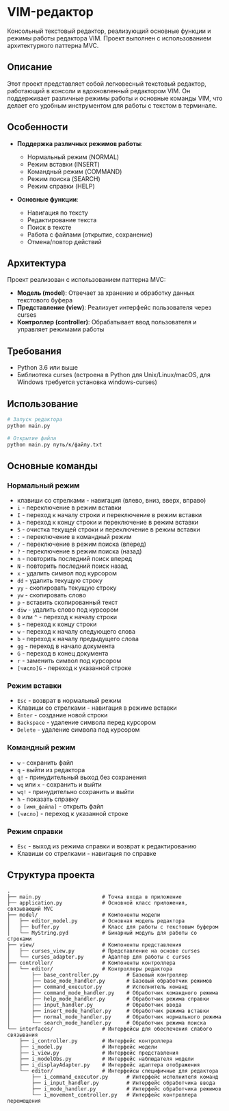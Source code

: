 # VIM-редактор

Консольный текстовый редактор, реализующий основные функции и режимы работы редактора VIM. Проект выполнен с использованием архитектурного паттерна MVC.

## Описание

Этот проект представляет собой легковесный текстовый редактор, работающий в консоли и вдохновленный редактором VIM. Он поддерживает различные режимы работы и основные команды VIM, что делает его удобным инструментом для работы с текстом в терминале.

## Особенности

- **Поддержка различных режимов работы**:
  - Нормальный режим (NORMAL)
  - Режим вставки (INSERT)
  - Командный режим (COMMAND)
  - Режим поиска (SEARCH)
  - Режим справки (HELP)
  
- **Основные функции**:
  - Навигация по тексту
  - Редактирование текста
  - Поиск в тексте
  - Работа с файлами (открытие, сохранение)
  - Отмена/повтор действий


## Архитектура

Проект реализован с использованием паттерна MVC:

- **Модель (model)**: Отвечает за хранение и обработку данных текстового буфера
- **Представление (view)**: Реализует интерфейс пользователя через curses
- **Контроллер (controller)**: Обрабатывает ввод пользователя и управляет режимами работы

## Требования

- Python 3.6 или выше
- Библиотека curses (встроена в Python для Unix/Linux/macOS, для Windows требуется установка windows-curses)


## Использование

```bash
# Запуск редактора
python main.py

# Открытие файла
python main.py путь/к/файлу.txt
```

## Основные команды

### Нормальный режим
-  клавиши со стрелками - навигация (влево, вниз, вверх, вправо)
- `i` - переключение в режим вставки
- `I` - переход к началу строки и переключение в режим вставки
- `A` - переход к концу строки и переключение в режим вставки
- `S` - очистка текущей строки и переключение в режим вставки
- `:` - переключение в командный режим
- `/` - переключение в режим поиска (вперед)
- `?` - переключение в режим поиска (назад)
- `n` - повторить последний поиск вперед
- `N` - повторить последний поиск назад
- `x` - удалить символ под курсором
- `dd` - удалить текущую строку
- `yy` - скопировать текущую строку
- `yw` - скопировать слово
- `p` - вставить скопированный текст
- `diw` - удалить слово под курсором
- `0` или `^` - переход к началу строки
- `$` - переход к концу строки
- `w` - переход к началу следующего слова
- `b` - переход к началу предыдущего слова
- `gg` - переход в начало документа
- `G` - переход в конец документа
- `r` - заменить символ под курсором
- `[число]G` - переход к указанной строке

### Режим вставки
- `Esc` - возврат в нормальный режим
- Клавиши со стрелками - навигация в режиме вставки
- `Enter` - создание новой строки
- `Backspace` - удаление символа перед курсором
- `Delete` - удаление символа под курсором

### Командный режим
- `w` - сохранить файл
- `q` - выйти из редактора
- `q!` - принудительный выход без сохранения
- `wq` или `x` - сохранить и выйти
- `wq!` - принудительно сохранить и выйти
- `h` - показать справку
- `o [имя_файла]` - открыть файл
- `[число]` - переход к указанной строке


### Режим справки
- `Esc` - выход из режима справки и возврат к редактированию
- Клавиши со стрелками - навигация по справке

## Структура проекта

```
.
├── main.py                    # Точка входа в приложение
├── application.py             # Основной класс приложения, связывающий MVC
├── model/                     # Компоненты модели
│   ├── editor_model.py        # Основная модель редактора
│   ├── buffer.py              # Класс для работы с текстовым буфером
│   └── MyString.pyd           # Бинарный модуль для работы со строками
├── view/                      # Компоненты представления
│   ├── curses_view.py         # Представление на основе curses
│   └── curses_adapter.py      # Адаптер для работы с curses
├── controller/                # Компоненты контроллера
│   └── editor/                # Контроллеры редактора
│       ├── base_controller.py         # Базовый контроллер
│       ├── base_mode_handler.py       # Базовый обработчик режимов
│       ├── command_executor.py        # Исполнитель команд
│       ├── command_mode_handler.py    # Обработчик командного режима
│       ├── help_mode_handler.py       # Обработчик режима справки
│       ├── input_handler.py           # Обработчик ввода
│       ├── insert_mode_handler.py     # Обработчик режима вставки
│       ├── normal_mode_handler.py     # Обработчик нормального режима
│       └── search_mode_handler.py     # Обработчик режима поиска
└── interfaces/                # Интерфейсы для обеспечения слабого связывания
    ├── i_controller.py        # Интерфейс контроллера
    ├── i_model.py             # Интерфейс модели
    ├── i_view.py              # Интерфейс представления
    ├── i_modelObs.py          # Интерфейс наблюдателя модели
    ├── i_displayAdapter.py    # Интерфейс адаптера отображения
    └── editor/                # Интерфейсы специфичные для редактора
        ├── i_command_executor.py      # Интерфейс исполнителя команд
        ├── i_input_handler.py         # Интерфейс обработчика ввода
        ├── i_mode_handler.py          # Интерфейс обработчика режимов
        └── i_movement_controller.py   # Интерфейс контроллера перемещения
```